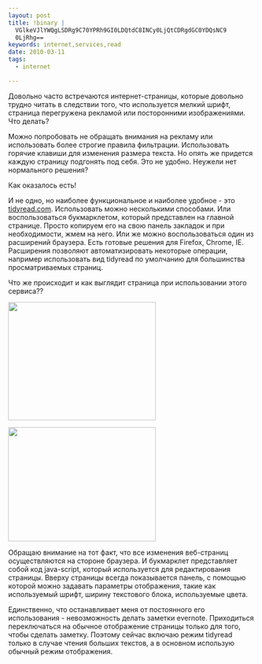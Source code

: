```yaml
--- 
layout: post
title: !binary |
  VGlkeVJlYWQgLSDRg9C70YPRh9GI0LDQtdC8INCy0LjQtCDRgdGC0YDQsNC9
  0LjRhg==
keywords: internet,services,read
date: 2010-03-11
tags:
  - internet

---
```

Довольно часто встречаются интернет-страницы, которые довольно трудно читать в следствии того, что используется мелкий шрифт, страница перегружена рекламой или посторонними изображениями. Что делать?

Можно попробовать не обращать внимания на рекламу или использовать более строгие правила фильтрации. Использовать горячие клавиши для изменения размера текста. Но опять же придется каждую страницу подгонять под себя. Это не удобно. Неужели нет нормального решения?

Как оказалось есть!

И не одно, но наиболее функциональное и наиболее удобное - это <a
href="http://www.tidyread.com/" rel="nofollow">tidyread.com</a>. Использовать можно несколькими способами. Или воспользоваться букмарклетом, который представлен на главной странице. Просто копируем его на свою панель закладок и при необходимости, жмем на него. Или же можно воспользоваться один из расширений браузера. Есть готовые решения для Firefox, Chrome, IE. Расширения позволяют автоматизировать некоторые операции, например использовать вид tidyread по умолчанию для большинства просматриваемых страниц.

Что же происходит и как выглядит страница при использовании этого сервиса??

<a href="http://static.juev.ru/2010/03/no-tidy.png"><img class="aligncenter size-medium wp-image-946" title="no tidy" src="http://static.juev.ru/2010/03/no-tidy-300x240.png" alt="" width="300" height="240" /></a>

<a href="http://static.juev.ru/2010/03/tidy-read.png"><img class="aligncenter size-medium wp-image-947" title="tidy read" src="http://static.juev.ru/2010/03/tidy-read-300x232.png" alt="" width="300" height="232" /></a>

Обращаю внимание на тот факт, что все изменения веб-страниц осуществляются на стороне браузера. И букмарклет представляет собой код java-script, который используется для редактирования страницы. Вверху страницы всегда показывается панель, с помощью которой можно задавать параметры отображения, такие как используемый шрифт, ширину текстового блока, используемые цвета.

Единственно, что останавливает меня от постоянного его использования - невозможность делать заметки evernote. Приходиться переключаться на обычное отображение страницы только для того, чтобы сделать заметку. Поэтому сейчас включаю режим tidyread только в случае чтения больших текстов, а в основном использую обычный режим отображения.
